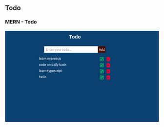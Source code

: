## Todo
### MERN - Todo
#### 



![Screenshot from 2023-09-26 11-07-46.png](../_resources/Screenshot%20from%202023-09-26%2011-07-46.png)


